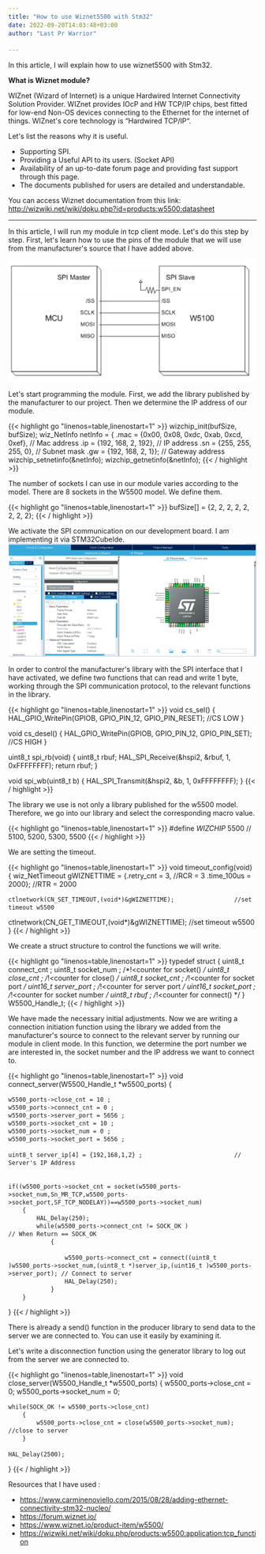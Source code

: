 ```yaml
---
title: "How to use Wiznet5500 with Stm32"
date: 2022-09-20T14:03:48+03:00
author: "Last Pr Warrior"

---
```


In this article, I will explain how to use wiznet5500 with Stm32. 

<!--more-->

**What is Wiznet module?**

WIZnet (Wizard of Internet) is a unique Hardwired Internet Connectivity Solution Provider. WIZnet provides IOcP and HW TCP/IP chips, best fitted for low-end Non-OS devices connecting to the Ethernet for the internet of things. WIZnet's core technology is “Hardwired TCP/IP“.

Let's list the reasons why it is useful.

* Supporting SPI.
* Providing a Useful API to its users. (Socket API)
* Availability of an up-to-date forum page and providing fast support through this page.
* The documents published for users are detailed and understandable.

You can access Wiznet documentation from this link: http://wizwiki.net/wiki/doku.php?id=products:w5500:datasheet

---

In this article, I will run my module in tcp client mode. Let's do this step by step. First, let's learn how to use the pins of the module that we will use from the manufacturer's source that I have added above.

![Pin Out](/how-to-use-wiznet/pinOut.png 'Pin Out')

Let's start programming the module. First, we add the library published by the manufacturer to our project. Then we determine the IP address of our module.

{{< highlight go "linenos=table,linenostart=1" >}}
wizchip_init(bufSize, bufSize);
 wiz_NetInfo netInfo = { .mac 	= {0x00, 0x08, 0xdc, 0xab, 0xcd, 0xef},	// Mac address
                          .ip 	= {192, 168, 2, 192},					// IP address
                          .sn 	= {255, 255, 255, 0},					// Subnet mask
                          .gw 	= {192, 168, 2, 1}};					// Gateway address
 wizchip_setnetinfo(&netInfo);
 wizchip_getnetinfo(&netInfo);
{{< / highlight >}}


The number of sockets I can use in our module varies according to the model. There are 8 sockets in the W5500 model. We define them.

{{< highlight go "linenos=table,linenostart=1" >}}
bufSize[] = {2, 2, 2, 2, 2, 2, 2, 2};
{{< / highlight >}}


We activate the SPI communication on our development board. I am implementing it via STM32CubeIde.
![Ide Config](/how-to-use-wiznet/IdeConfig.png 'Ide Config')

In order to control the manufacturer's library with the SPI interface that I have activated, we define two functions that can read and write 1 byte, working through the SPI communication protocol, to the relevant functions in the library.

{{< highlight go "linenos=table,linenostart=1" >}}
void cs_sel() {
	HAL_GPIO_WritePin(GPIOB, GPIO_PIN_12, GPIO_PIN_RESET); //CS LOW
}
 
void cs_desel() {
	HAL_GPIO_WritePin(GPIOB, GPIO_PIN_12, GPIO_PIN_SET); //CS HIGH
}
 
uint8_t spi_rb(void) {
	uint8_t rbuf;
	HAL_SPI_Receive(&hspi2, &rbuf, 1, 0xFFFFFFFF);
	return rbuf;
}
 
void spi_wb(uint8_t b) {
	HAL_SPI_Transmit(&hspi2, &b, 1, 0xFFFFFFFF);
}
{{< / highlight >}}


The library we use is not only a library published for the w5500 model. Therefore, we go into our library and select the corresponding macro value.

{{< highlight go "linenos=table,linenostart=1" >}}
#define _WIZCHIP_            5500   // 5100, 5200, 5300, 5500
{{< / highlight >}}

We are setting the timeout.

{{< highlight go "linenos=table,linenostart=1" >}}
void timeout_config(void)
{
	wiz_NetTimeout gWIZNETTIME = {.retry_cnt = 3,       		    //RCR = 3
	      	                        .time_100us = 2000};     		//RTR = 2000

	ctlnetwork(CN_SET_TIMEOUT,(void*)&gWIZNETTIME); 				//set timeout w5500
  ctlnetwork(CN_GET_TIMEOUT,(void*)&gWIZNETTIME); 				//set timeout w5500
}
{{< / highlight >}}

We create a struct structure to control the functions we will write.

{{< highlight go "linenos=table,linenostart=1" >}}
typedef struct
{
	uint8_t  connect_cnt ;
	uint8_t  socket_num  ;					/*!<counter for socket()		*/
	uint8_t  close_cnt   ;					/*!<counter for close()			*/
	uint8_t  socket_cnt  ;					/*!<counter for socket port		*/
	uint16_t server_port ;					/*!<counter for server port		*/
	uint16_t socket_port ;					/*!<counter for socket number	*/
	uint8_t  rbuf        ;					/*!<counter for connect()		*/
} W5500_Handle_t;
{{< / highlight >}}

We have made the necessary initial adjustments. Now we are writing a connection initiation function using the library we added from the manufacturer's source to connect to the relevant server by running our module in client mode. In this function, we determine the port number we are interested in, the socket number and the IP address we want to connect to.

{{< highlight go "linenos=table,linenostart=1" >}}
void connect_server(W5500_Handle_t *w5500_ports)
{


	w5500_ports->close_cnt = 10 ;
	w5500_ports->connect_cnt = 0 ;
	w5500_ports->server_port = 5656 ;
	w5500_ports->socket_cnt = 10 ;
	w5500_ports->socket_num = 0 ;
	w5500_ports->socket_port = 5656 ;

	uint8_t server_ip[4] = {192,168,1,2} ; 							// Server's IP Address


	if((w5500_ports->socket_cnt = socket(w5500_ports->socket_num,Sn_MR_TCP,w5500_ports->socket_port,SF_TCP_NODELAY))==w5500_ports->socket_num)
		{
			HAL_Delay(250);
			while(w5500_ports->connect_cnt != SOCK_OK ) 								// When Return == SOCK_OK
				{

					w5500_ports->connect_cnt = connect((uint8_t )w5500_ports->socket_num,(uint8_t *)server_ip,(uint16_t )w5500_ports->server_port); // Connect to server
					HAL_Delay(250);
				}
		}



}
{{< / highlight >}}

There is already a send() function in the producer library to send data to the server we are connected to. You can use it easily by examining it.

Let's write a disconnection function using the generator library to log out from the server we are connected to.


{{< highlight go "linenos=table,linenostart=1" >}}
void close_server(W5500_Handle_t *w5500_ports)
{
	w5500_ports->close_cnt  = 0;
	w5500_ports->socket_num = 0;


	while(SOCK_OK != w5500_ports->close_cnt)
		{
			w5500_ports->close_cnt = close(w5500_ports->socket_num); 							//close to server
		}

	HAL_Delay(2500);
}
{{< / highlight >}}

Resources that I have used :
* https://www.carminenoviello.com/2015/08/28/adding-ethernet-connectivity-stm32-nucleo/
* https://forum.wiznet.io/
* https://www.wiznet.io/product-item/w5500/
* https://wizwiki.net/wiki/doku.php/products:w5500:application:tcp_function

